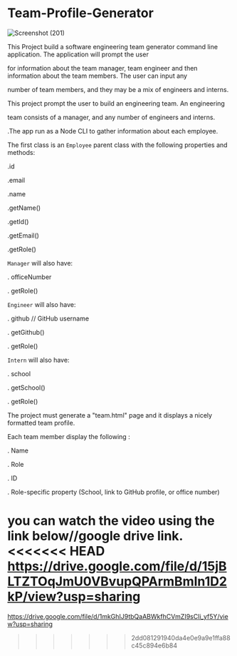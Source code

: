 # Team-Profile-Generator


![Screenshot (201)](https://user-images.githubusercontent.com/65740871/91371598-ad993680-e7ce-11ea-86ed-8888385cfcdb.png)



This Project build a software engineering team generator command line application. The application will prompt the user 


for information about the team manager, team engineer and then information about the team members. The user can input any


 number of team members, and they may be a mix of engineers and interns.


This project prompt the user to build an engineering team. An engineering


team consists of a manager, and any number of engineers and interns.


.The app run as a Node CLI to gather information about each employee.

The first class is an `Employee` parent class with the following properties and methods:


 .id


  .email


  .name


  .getName()


   .getId()


   .getEmail()


  .getRole() 


  `Manager` will also have:

  . officeNumber

  . getRole() 


 `Engineer` will also have:

  . github  // GitHub username

  . getGithub()

  . getRole()

  `Intern` will also have:

  . school 

  . getSchool()

  . getRole()


  The project must generate a "team.html" page and it  displays a nicely formatted team profile.  
  
   Each team member display the following :

  . Name

  . Role

  . ID

   . Role-specific property (School, link to GitHub profile, or office number)
















you can watch the video using the link below//google drive link.
<<<<<<< HEAD
https://drive.google.com/file/d/15jBLTZTOqJmU0VBvupQPArmBmIn1D2kP/view?usp=sharing
=======


https://drive.google.com/file/d/1mkGhIJ9tbQaABWkfhCVmZI9sCIi_yf5Y/view?usp=sharing
>>>>>>> 2dd081291940da4e0e9a9e1ffa88c45c894e6b84

